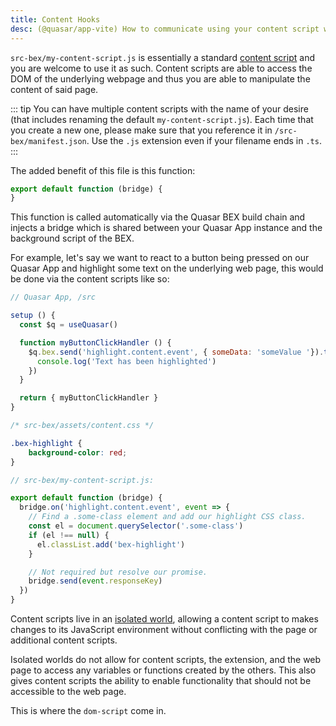 ```yaml
---
title: Content Hooks
desc: (@quasar/app-vite) How to communicate using your content script with your Quasar App and Background Script in Quasar Browser Extension mode.
---
```


`src-bex/my-content-script.js` is essentially a standard [content script](https://developer.chrome.com/extensions/content_scripts) and you are welcome to use it as such. Content scripts are able to access the DOM of the underlying webpage and thus you are able to manipulate the content of said page.

::: tip
You can have multiple content scripts with the name of your desire (that includes renaming the default `my-content-script.js`). Each time that you create a new one, please make sure that you reference it in `/src-bex/manifest.json`. Use the `.js` extension even if your filename ends in `.ts`.
:::

The added benefit of this file is this function:

```js
export default function (bridge) {
}
```

This function is called automatically via the Quasar BEX build chain and injects a bridge which is shared between your Quasar App instance and the background script of the BEX.

For example, let's say we want to react to a button being pressed on our Quasar App and highlight some text on the underlying web page, this would be done via the content scripts like so:

```js
// Quasar App, /src

setup () {
  const $q = useQuasar()

  function myButtonClickHandler () {
    $q.bex.send('highlight.content.event', { someData: 'someValue '}).then(r => {
      console.log('Text has been highlighted')
    })
  }

  return { myButtonClickHandler }
}
```

```css
/* src-bex/assets/content.css */

.bex-highlight {
    background-color: red;
}
```

```js
// src-bex/my-content-script.js:

export default function (bridge) {
  bridge.on('highlight.content.event', event => {
    // Find a .some-class element and add our highlight CSS class.
    const el = document.querySelector('.some-class')
    if (el !== null) {
      el.classList.add('bex-highlight')
    }

    // Not required but resolve our promise.
    bridge.send(event.responseKey)
  })
}
```

Content scripts live in an [isolated world](https://developer.chrome.com/extensions/content_scripts#isolated_world), allowing a content script to makes changes to its JavaScript environment without conflicting with the page or additional content scripts.

Isolated worlds do not allow for content scripts, the extension, and the web page to access any variables or functions created by the others. This also gives content scripts the ability to enable functionality that should not be accessible to the web page.

This is where the `dom-script` come in.
